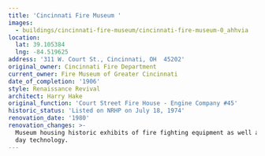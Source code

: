 ```yaml
---
title: 'Cincinnati Fire Museum '
images:
  - buildings/cincinnati-fire-museum/cincinnati-fire-museum-0_ahhvia
location:
  lat: 39.105384
  lng: -84.519625
address: '311 W. Court St., Cincinnati, OH  45202'
original_owner: Cincinnati Fire Department
current_owner: Fire Museum of Greater Cincinnati
date_of_completion: '1906'
style: Renaissance Revival
architect: Harry Hake
original_function: 'Court Street Fire House - Engine Company #45'
historic_status: 'Listed on NRHP on July 18, 1974'
renovation_date: '1980'
renovation_changes: >-
  Museum housing historic exhibits of fire fighting equipment as well as current
  day technology.
---
```


